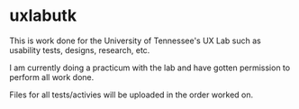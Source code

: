 # uxlabutk
This is work done for the University of Tennessee's UX Lab such as usability tests, designs, research, etc.

I am currently doing a practicum with the lab and have gotten permission to perform all work done.

Files for all tests/activies will be uploaded in the order worked on.
